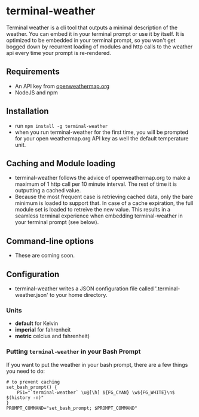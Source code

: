 # terminal-weather

Terminal weather is a cli tool that outputs a minimal description of the weather. You can embed it in your terminal prompt or use it by itself. It is optimized to be embedded in your terminal prompt, so you won't get bogged down by recurrent loading of modules and http calls to the weather api every time your prompt is re-rendered.

## Requirements

+ An API key from [openweathermap.org](http://openweathermap.org)
+ NodeJS and npm

## Installation

+ run `npm install -g terminal-weather`
+ when you run terminal-weather for the first time, you will be prompted for your open weathermap.org API key as well the default temperature unit.

## Caching and Module loading

+ terminal-weather follows the advice of openweathermap.org to make a maximum of 1 http call per 10 minute interval. The rest of time it is outputting a cached value. 
+ Because the most frequent case is retrieving cached data, only the bare minimum is loaded to support that.  In case of a cache expiration, the full module set is loaded to retreive the new value. This results in a seamless terminal experience when embedding terminal-weather in your terminal prompt (see below). 

## Command-line options
+ These are coming soon.

## Configuration 

+ terminal-weather writes a JSON configuration file called '.terminal-weather.json' to your home directory.

### Units 

+ **default** for Kelvin
+ **imperial** for fahrenheit
+ **metric** celcius and fahrenheit)

### Putting `terminal-weather` in your Bash Prompt

If you want to put the weather in your bash prompt, there are a few things you need to do:
    
    # to prevent caching
    set_bash_prompt() {
        PS1="`terminal-weather` \u@[\h] ${FG_CYAN} \w${FG_WHITE}\n$ $(history -n)"
    }
    PROMPT_COMMAND="set_bash_prompt; $PROMPT_COMMAND"





